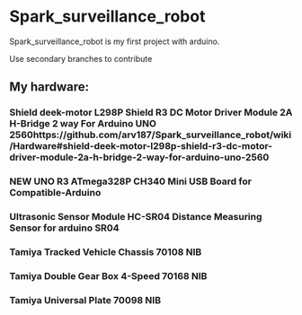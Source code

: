 # Spark_surveillance_robot
Spark_surveillance_robot is my first project with arduino.

Use secondary branches to contribute

##  My hardware:

###  Shield deek-motor L298P Shield R3 DC Motor Driver Module 2A H-Bridge 2 way For Arduino UNO 2560https://github.com/arv187/Spark_surveillance_robot/wiki/Hardware#shield-deek-motor-l298p-shield-r3-dc-motor-driver-module-2a-h-bridge-2-way-for-arduino-uno-2560
###  NEW UNO R3 ATmega328P CH340 Mini USB Board for Compatible-Arduino
###  Ultrasonic Sensor Module HC-SR04 Distance Measuring Sensor for arduino SR04
###  Tamiya Tracked Vehicle Chassis 70108 NIB
###  Tamiya Double Gear Box 4-Speed 70168 NIB
###  Tamiya Universal Plate 70098 NIB
